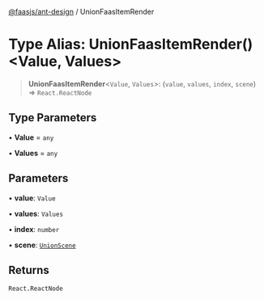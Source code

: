 [@faasjs/ant-design](../README.md) / UnionFaasItemRender

# Type Alias: UnionFaasItemRender()\<Value, Values\>

> **UnionFaasItemRender**\<`Value`, `Values`\>: (`value`, `values`, `index`, `scene`) => `React.ReactNode`

## Type Parameters

• **Value** = `any`

• **Values** = `any`

## Parameters

• **value**: `Value`

• **values**: `Values`

• **index**: `number`

• **scene**: [`UnionScene`](UnionScene.md)

## Returns

`React.ReactNode`
